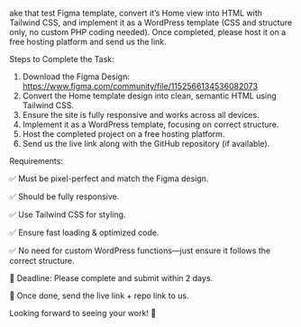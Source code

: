ake that test Figma template, convert it’s Home view into HTML with Tailwind CSS, and implement it as a WordPress template (CSS and structure only, no custom PHP coding needed). Once completed, please host it on a free hosting platform and send us the link.

Steps to Complete the Task:

1. Download the Figma Design: https://www.figma.com/community/file/1152566134536082073
2. Convert the Home template design into clean, semantic HTML using Tailwind CSS.
3. Ensure the site is fully responsive and works across all devices.
4. Implement it as a WordPress template, focusing on correct structure.
5. Host the completed project on a free hosting platform.
6. Send us the live link along with the GitHub repository (if available).

Requirements:

✅ Must be pixel-perfect and match the Figma design.

✅ Should be fully responsive.

✅ Use Tailwind CSS for styling.

✅ Ensure fast loading & optimized code.

✅ No need for custom WordPress functions—just ensure it follows the correct structure.

📌 Deadline: Please complete and submit within 2 days.

📩 Once done, send the live link + repo link to us.

Looking forward to seeing your work! 🚀